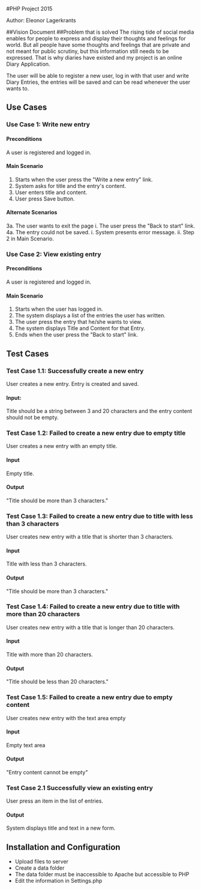 #PHP Project 2015

Author: Eleonor Lagerkrants

##Vision Document
##Problem that is solved
The rising tide of social media enables for people to express and display their thoughts and feelings for world.
But all people have some thoughts and feelings that are private and not meant for public scrutiny, but this information
still needs to be expressed. That is why diaries have existed and my project is an online Diary Application.

The user will be able to register a new user, log in with that user and write Diary Entries, the entries will be saved
and can be read whenever the user wants to.

## Use Cases

### Use Case 1: Write new entry
#### Preconditions
A user is registered and logged in.

#### Main Scenario
1. Starts when the user press the "Write a new entry" link.
2. System asks for title and the entry's content.
3. User enters title and content.
4. User press Save button.

#### Alternate Scenarios
3a. The user wants to exit the page
i. The user press the "Back to start" link.
4a. The entry could not be saved.
i. System presents error message.
ii. Step 2 in Main Scenario.

### Use Case 2: View existing entry

#### Preconditions
A user is registered and logged in.

#### Main Scenario
1. Starts when the user has logged in.
2. The system displays a list of the entries the user has written.
3. The user press the entry that he/she wants to view.
4. The system displays Title and Content for that Entry.
5. Ends when the user press the "Back to start" link.

## Test Cases

### Test Case 1.1: Successfully create a new entry
User creates a new entry. Entry is created and saved.
#### Input:
Title should be a string between 3 and 20 characters and the entry content should not be empty.

### Test Case 1.2: Failed to create a new entry due to empty title
User creates a new entry with an empty title.
#### Input
Empty title.
#### Output
"Title should be more than 3 characters."

### Test Case 1.3: Failed to create a new entry due to title with less than 3 characters
User creates new entry with a title that is shorter than 3 characters.
#### Input
Title with less than 3 characters.
#### Output
"Title should be more than 3 characters."

### Test Case 1.4: Failed to create a new entry due to title with more than 20 characters
User creates new entry with a title that is longer than 20 characters.
#### Input
Title with more than 20 characters.
#### Output
"Title should be less than 20 characters."

### Test Case 1.5: Failed to create a new entry due to empty content
User creates new entry with the text area empty
#### Input
Empty text area
#### Output
"Entry content cannot be empty"

### Test Case 2.1 Successfully view an existing entry
User press an item in the list of entries.
#### Output
System displays title and text in a new form.

## Installation and Configuration
* Upload files to server
* Create a data folder
* The data folder must be inaccessible to Apache but accessible to PHP
* Edit the information in Settings.php